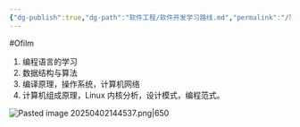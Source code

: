 ```yaml
---
{"dg-publish":true,"dg-path":"软件工程/软件开发学习路线.md","permalink":"/软件工程/软件开发学习路线/","created":"2022-07-10T15:43:19.000+08:00","updated":"2025-04-02T14:46:00.681+08:00"}
---
```


#Ofilm

1. 编程语言的学习
2. 数据结构与算法
3. 编译原理，操作系统，计算机网络
4. 计算机组成原理，Linux 内核分析，设计模式，编程范式。

![Pasted image 20250402144537.png|650](/img/user/0.Asset/resource/Pasted%20image%2020250402144537.png)